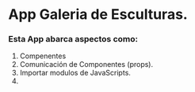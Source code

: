 # App Galeria de Esculturas.

### Esta App abarca aspectos como:

1. Compenentes
2. Comunicación de Componentes (props).
3. Importar modulos de JavaScripts.
4. 
